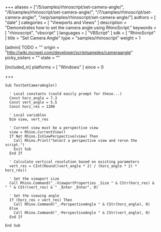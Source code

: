 +++
aliases = ["/5/samples/rhinoscript/set-camera-angle/", "/6/samples/rhinoscript/set-camera-angle/", "/7/samples/rhinoscript/set-camera-angle/", "/wip/samples/rhinoscript/set-camera-angle/"]
authors = [ "dale" ]
categories = [ "Viewports and Views" ]
description = "Demonstrates how to set the camera angle using RhinoScript."
keywords = [ "rhinoscript", "vbscript" ]
languages = [ "VBScript" ]
sdk = [ "RhinoScript" ]
title = "Set Camera Angle"
type = "samples/rhinoscript"
weight = 1

[admin]
TODO = ""
origin = "http://wiki.mcneel.com/developer/scriptsamples/cameraangle"
picky_sisters = ""
state = ""

[included_in]
platforms = [ "Windows" ]
since = 0

+++

```vbnet
Sub TestSetCameraAngle()

  ' Local constants (could easily prompt for these...)
  Const horz_angle = 7.3
  Const vert_angle = 5.5
  Const horz_res = 1200

  ' Local variables
  Dim view, vert_res

  ' Current view must be a perspective view
  view = Rhino.CurrentView()
  If Not Rhino.IsViewPerspective(view) Then
    Call Rhino.Print("Select a perspective view and rerun the script.")
    Exit Sub
  End If

  ' Calculate vertical resolution based on existing parameters    
  vert_res = CInt(Round((vert_angle * 2) / (horz_angle * 2) * horz_res))

  ' Set the viewport size
  Call Rhino.Command("_-ViewportProperties _Size " & CStr(horz_res) & " " & CStr(vert_res) & " _Enter _Enter", 0)

  ' Set the viewing angle
  If (horz_res < vert_res) Then
    Call Rhino.Command("_-PerspectiveAngle " & CStr(horz_angle), 0)
  Else
    Call Rhino.Command("_-PerspectiveAngle " & CStr(vert_angle), 0)
  End If

End Sub
```
